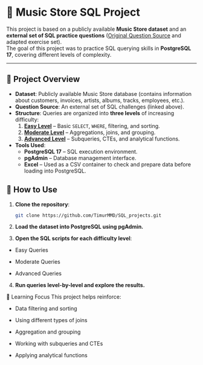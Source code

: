 # 🎵 Music Store SQL Project

This project is based on a publicly available **Music Store dataset** and an **external set of SQL practice questions** ([Original Question Source](https://github.com/lerocha/chinook-database) and adapted exercise set).  
The goal of this project was to practice SQL querying skills in **PostgreSQL 17**, covering different levels of complexity.

---

## 📌 Project Overview
- **Dataset**: Publicly available Music Store database (contains information about customers, invoices, artists, albums, tracks, employees, etc.).
- **Question Source**: An external set of SQL challenges (linked above).
- **Structure**: Queries are organized into **three levels** of increasing difficulty:
  1. **[Easy Level](https://github.com/TimurMMD/SQL_projects/blob/main/music_store_project/easy_set.sql)** – Basic `SELECT`, `WHERE`, filtering, and sorting.
  2. **[Moderate Level](https://github.com/TimurMMD/SQL_projects/blob/main/music_store_project/moderate_set.sql)** – Aggregations, joins, and grouping.
  3. **[Advanced Level](https://github.com/TimurMMD/SQL_projects/blob/main/music_store_project/advance_set.sql)** – Subqueries, CTEs, and analytical functions.
- **Tools Used**:
  - **PostgreSQL 17** – SQL execution environment.
  - **pgAdmin** – Database management interface.
  - **Excel** – Used as a CSV container to check and prepare data before loading into PostgreSQL.

## 🚀 How to Use
1. **Clone the repository**:
   ```bash
   git clone https://github.com/TimurMMD/SQL_projects.git

2. **Load the dataset into PostgreSQL using pgAdmin.**

3. **Open the SQL scripts for each difficulty level**:

- Easy Queries

- Moderate Queries

- Advanced Queries

4. **Run queries level-by-level and explore the results.**

📖 Learning Focus
This project helps reinforce:

- Data filtering and sorting

- Using different types of joins

- Aggregation and grouping

- Working with subqueries and CTEs

- Applying analytical functions

